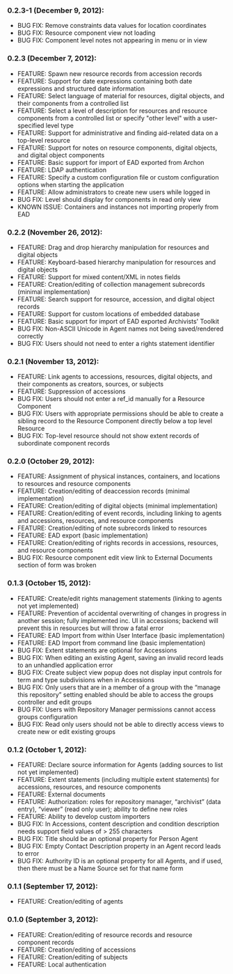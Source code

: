 ### 0.2.3-1 (December 9, 2012): 
* BUG FIX: Remove constraints data values for location coordinates
* BUG FIX: Resource component view not loading
* BUG FIX: Component level notes not appearing in menu or in view

### 0.2.3 (December 7, 2012):
* FEATURE: Spawn new resource records from accession records
* FEATURE: Support for date expressions containing both date expressions and structured date information
* FEATURE: Select language of material for resources, digital objects, and their components from a controlled list
* FEATURE: Select a level of description for resources and resource components from a controlled list or specify "other level" with a user-specified level type
* FEATURE: Support for administrative and finding aid-related data on a top-level resource
* FEATURE: Support for notes on resource components, digital objects, and digital object components
* FEATURE: Basic support for import of EAD exported from Archon
* FEATURE: LDAP authentication
* FEATURE: Specify a custom configuration file or custom configuration options when starting the application 
* FEATURE: Allow administrators to create new users while logged in
* BUG FIX: Level should display for components in read only view
* KNOWN ISSUE: Containers and instances not importing properly from EAD

### 0.2.2 (November 26, 2012):
* FEATURE: Drag and drop hierarchy manipulation for resources and digital objects
* FEATURE: Keyboard-based hierarchy manipulation for resources and digital objects
* FEATURE: Support for mixed content/XML in notes fields
* FEATURE: Creation/editing of collection management subrecords (minimal implementation)
* FEATURE: Search support for resource, accession, and digital object records
* FEATURE: Support for custom locations of embedded database
* FEATURE: Basic support for import of EAD exported Archivists' Toolkit
* BUG FIX: Non-ASCII Unicode in Agent names not being saved/rendered correctly
* BUG FIX: Users should not need to enter a rights statement identifier

### 0.2.1 (November 13, 2012):

* FEATURE: Link agents to accessions, resources, digital objects, and their components as creators, sources, or subjects
* FEATURE: Suppression of accessions
* BUG FIX: Users should not enter a ref_id manually for a Resource Component
* BUG FIX: Users with appropriate permissions should be able to create a sibling  record to the Resource Component directly below a top level Resource
* BUG FIX: Top-level resource should not show extent records of subordinate component records

### 0.2.0 (October 29, 2012):
* FEATURE: Assignment of physical instances, containers, and locations to resources and resource components
* FEATURE: Creation/editing of deaccession records (minimal implementation)
* FEATURE: Creation/editing of digital objects (minimal implementation)
* FEATURE: Creation/editing of event records, including linking to agents and accessions, resources, and resource components
* FEATURE: Creation/editing of note subrecords linked to resources
* FEATURE: EAD export (basic implementation)
* FEATURE: Creation/editing of rights records in accessions, resources, and resource components
* BUG FIX: Resource component edit view link to External Documents section of form was broken

### 0.1.3 (October 15, 2012):
* FEATURE: Create/edit rights management statements (linking to agents not yet implemented)
* FEATURE: Prevention of accidental overwriting of changes in progress in another session; fully implemented inc. UI in accessions; backend will prevent this in resources but will throw a fatal error
* FEATURE: EAD Import from within User Interface (basic implementation)
* FEATURE: EAD Import from command line (basic implementation)
* BUG FIX: Extent statements are optional for Accessions
* BUG FIX: When editing an existing Agent, saving an invalid record leads to an unhandled application error
* BUG FIX: Create subject view popup does not display input controls for term and type subdivisions when in Accessions
* BUG FIX: Only users that are in a member of a group with the “manage this repository” setting enabled should be able to access the groups controller and edit groups
* BUG FIX: Users with Repository Manager permissions cannot access groups configuration
* BUG FIX: Read only users should not be able to directly access views to create new or edit existing groups

### 0.1.2 (October 1, 2012):
* FEATURE: Declare source information for Agents (adding sources to list not yet implemented)
* FEATURE: Extent statements (including multiple extent statements) for accessions, resources, and resource components
* FEATURE: External documents
* FEATURE: Authorization: roles for repository manager, “archivist” (data entry), “viewer” (read only user); ability to define new roles
* FEATURE: Ability to develop custom importers
* BUG FIX: In Accessions, content description and condition description needs support field values of &gt; 255 characters
* BUG FIX: Title should be an optional property for Person Agent
* BUG FIX: Empty Contact Description property in an Agent record leads to error
* BUG FIX: Authority ID is an optional property for all Agents, and if used, then there must be a Name Source set for that name form

### 0.1.1 (September 17, 2012):
* FEATURE: Creation/editing of agents

### 0.1.0 (September 3, 2012):
* FEATURE: Creation/editing of resource records and resource component records
* FEATURE: Creation/editing of accessions
* FEATURE: Creation/editing of subjects
* FEATURE: Local authentication
